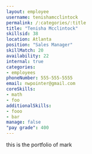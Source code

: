 ```yaml
--- 
layout: employee 
username: tenishamcclintock
permalink: /:categories/:title 
title: "Tenisha Mcclintock" 
skillsid: 38 
location: Atlanta
position: "Sales Manager"
skillMatch: 20
availability: 22
internal: true
categories: 
- employees
phoneNumber: 555-555-5555 
email: nwpointer@gmail.com
coreSkills:
- math 
- foo
additionalSkills:
- fooo
- bar
manage: false
"pay grade": 400
---
```


this is the portfolio of mark